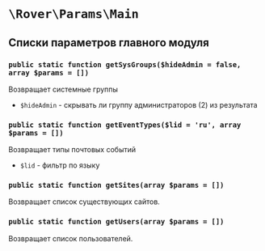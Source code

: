 # `\Rover\Params\Main` 
## Списки параметров главного модуля 
### `public static function getSysGroups($hideAdmin = false, array $params = [])`
Возвращает системные группы
* `$hideAdmin` - скрывать ли группу администраторов (2) из результата

### `public static function getEventTypes($lid = 'ru', array $params = [])`
Возвращает типы почтовых событий
* `$lid` - фильтр по языку

### `public static function getSites(array $params = [])`
Возвращает список существующих сайтов.

### `public static function getUsers(array $params = [])`
Возвращает список пользователей.